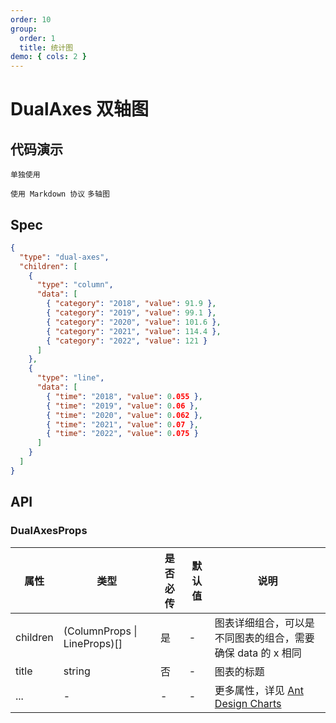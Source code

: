 ```yaml
---
order: 10
group:
  order: 1
  title: 统计图
demo: { cols: 2 }
---
```


# DualAxes 双轴图

## 代码演示

<code src="./demos/common">单独使用</code>

<code src="./demos/markdown">使用 Markdown 协议</code>
<code src="./demos/multiple" description="在children中传入多个图表">多轴图</code>

## Spec

```json
{
  "type": "dual-axes",
  "children": [
    {
      "type": "column",
      "data": [
        { "category": "2018", "value": 91.9 },
        { "category": "2019", "value": 99.1 },
        { "category": "2020", "value": 101.6 },
        { "category": "2021", "value": 114.4 },
        { "category": "2022", "value": 121 }
      ]
    },
    {
      "type": "line",
      "data": [
        { "time": "2018", "value": 0.055 },
        { "time": "2019", "value": 0.06 },
        { "time": "2020", "value": 0.062 },
        { "time": "2021", "value": 0.07 },
        { "time": "2022", "value": 0.075 }
      ]
    }
  ]
}
```

## API

### DualAxesProps

| 属性     | 类型                         | 是否必传 | 默认值 | 说明                                                                                               |
| -------- | ---------------------------- | -------- | ------ | -------------------------------------------------------------------------------------------------- |
| children | (ColumnProps \| LineProps)[] | 是       | -      | 图表详细组合，可以是不同图表的组合，需要确保 data 的 x 相同                                        |
| title    | string                       | 否       | -      | 图表的标题                                                                                         |
| ...      | -                            | -        | -      | 更多属性，详见 [Ant Design Charts ](https://ant-design-charts.antgroup.com/options/plots/overview) |
